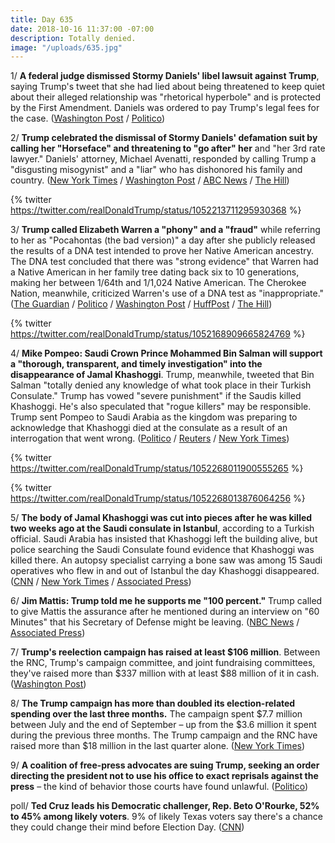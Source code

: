 ```yaml
---
title: Day 635
date: 2018-10-16 11:37:00 -07:00
description: Totally denied.
image: "/uploads/635.jpg"
---
```


1/ **A federal judge dismissed Stormy Daniels' libel lawsuit against Trump**, saying Trump's tweet that she had lied about being threatened to keep quiet about their alleged relationship was "rhetorical hyperbole" and is protected by the First Amendment. Daniels was ordered to pay Trump's legal fees for the case. ([Washington Post](https://www.washingtonpost.com/politics/judge-throws-out-stormy-danielss-lawsuit-against-trump/2018/10/15/402935e8-d0cc-11e8-b2d2-f397227b43f0_story.html) / [Politico](https://www.politico.com/story/2018/10/15/stormy-daniels-trump-libel-suit-903152))

2/ **Trump celebrated the dismissal of Stormy Daniels' defamation suit by calling her "Horseface" and threatening to "go after" her** and "her 3rd rate lawyer." Daniels' attorney, Michael Avenatti, responded by calling Trump a "disgusting misogynist" and a "liar" who has dishonored his family and country. ([New York Times](https://www.nytimes.com/2018/10/16/us/politics/trump-stormy-daniels-horseface-women.html) / [Washington Post](https://www.washingtonpost.com/politics/trump-calls-stormy-daniels-horseface-cheers-judges-dismissal-of-defamation-suit/2018/10/16/8441f0c4-d155-11e8-b2d2-f397227b43f0_story.html) / [ABC News](https://abcnews.go.com/Politics/president-trump-calls-stormy-daniels-horseface-reaction-dismissal/story?id=58532716) / [The Hill](https://thehill.com/homenews/administration/411607-trump-calls-stormy-daniels-horseface))

{% twitter https://twitter.com/realDonaldTrump/status/1052213711295930368 %}

3/ **Trump called Elizabeth Warren a "phony" and a "fraud"** while referring to her as "Pocahontas (the bad version)" a day after she publicly released the results of a DNA test intended to prove her Native American ancestry. The DNA test concluded that there was "strong evidence" that Warren had a Native American in her family tree dating back six to 10 generations, making her between 1/64th and 1/1,024 Native American. The Cherokee Nation, meanwhile, criticized Warren's use of a DNA test as "inappropriate." ([The Guardian](https://www.theguardian.com/us-news/2018/oct/16/donald-trump-elizabeth-warren-dna-test) / [Politico](https://www.politico.com/story/2018/10/16/warren-dna-native-american-905705) / [Washington Post](https://www.washingtonpost.com/politics/trump-calls-warren-a-phony-and-fraud-in-latest-shots-over-her-heritage/2018/10/16/a201014e-d129-11e8-83d6-291fcead2ab1_story.html) / [HuffPost](https://www.huffingtonpost.com/entry/donald-trump-elizabeth-warren-racist-attacks_us_5bc5d965e4b0d38b587197cc) / [The Hill](https://thehill.com/homenews/administration/411628-trump-hits-warren-daniels-honduras-in-twitter-tirade))

{% twitter https://twitter.com/realDonaldTrump/status/1052168909665824769 %}

4/ **Mike Pompeo: Saudi Crown Prince Mohammed Bin Salman will support a "thorough, transparent, and timely investigation" into the disappearance of Jamal Khashoggi**. Trump, meanwhile, tweeted that Bin Salman "totally denied any knowledge of what took place in their Turkish Consulate." Trump has vowed "severe punishment" if the Saudis killed Khashoggi. He's also speculated that "rogue killers" may be responsible. Trump sent Pompeo to Saudi Arabia as the kingdom was preparing to acknowledge that Khashoggi died at the consulate as a result of an interrogation that went wrong. ([Politico](https://www.politico.com/story/2018/10/16/pompeo-saudi-king-khashoggi-investigation-904353) / [Reuters](https://www.reuters.com/article/us-saudi-politics-dissident-investigatio/turkish-police-leave-saudi-consulate-in-istanbul-witness-idUSKCN1MQ05C) / [New York Times](https://www.nytimes.com/2018/10/16/world/middleeast/pompeo-saudi-arabia-turkey.html))

{% twitter https://twitter.com/realDonaldTrump/status/1052268011900555265 %}

{% twitter https://twitter.com/realDonaldTrump/status/1052268013876064256 %}

5/ **The body of Jamal Khashoggi was cut into pieces after he was killed two weeks ago at the Saudi consulate in Istanbul**, according to a Turkish official. Saudi Arabia has insisted that Khashoggi left the building alive, but police searching the Saudi Consulate found evidence that Khashoggi was killed there. An autopsy specialist carrying a bone saw was among 15 Saudi operatives who flew in and out of Istanbul the day Khashoggi disappeared. ([CNN](https://www.cnn.com/2018/10/16/middleeast/khashoggi-turkish-investigation-intl/index.html) / [New York Times](https://www.nytimes.com/2018/10/15/us/politics/trump-saudi-king-journalist-khashoggi.html) / [Associated Press](https://apnews.com/4ec1eeb6c3464bbc8cda6edb35e964a0))

6/ **Jim Mattis: Trump told me he supports me "100 percent."** Trump called to give Mattis the assurance after he mentioned during an interview on "60 Minutes" that his Secretary of Defense might be leaving. ([NBC News](https://www.nbcnews.com/politics/politics-news/defense-sec-mattis-says-trump-told-him-job-100-percent-n920576) / [Associated Press](https://apnews.com/22252b7ee9414527a98ee284d1a49408))

7/ **Trump's reelection campaign has raised at least $106 million**. Between the RNC, Trump's campaign committee, and joint fundraising committees, they've raised more than $337 million with at least $88 million of it in cash. ([Washington Post](https://www.washingtonpost.com/politics/a-well-oiled-fully-weaponized-battle-station-trump-reelection-campaign-has-100-million-head-start-over-democrats/2018/10/16/d83d911c-cbf9-11e8-920f-dd52e1ae4570_story.html))

8/ **The Trump campaign has more than doubled its election-related spending over the last three months.** The campaign spent $7.7 million between July and the end of September – up from the $3.6 million it spent during the previous three months. The Trump campaign and the RNC have raised more than $18 million in the last quarter alone. ([New York Times](https://www.nytimes.com/2018/10/15/us/politics/trump-campaign-spending-midterms-2020.html))

9/ **A coalition of free-press advocates are suing Trump, seeking an order directing the president not to use his office to exact reprisals against the press** – the kind of behavior those courts have found unlawful. ([Politico](https://www.politico.com/magazine/story/2018/10/16/trumps-attacks-on-the-press-are-illegal-were-suing-221312))

poll/ **Ted Cruz leads his Democratic challenger, Rep. Beto O'Rourke, 52% to 45% among likely voters**. 9% of likely Texas voters say there's a chance they could change their mind before Election Day. ([CNN](https://www.cnn.com/2018/10/16/politics/cnn-poll-texas-cruz-orourke/index.html))
